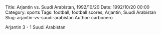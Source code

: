 Title: Arjantin vs. Suudi Arabistan, 1992/10/20
Date: 1992/10/20 00:00
Category: sports
Tags: football, football scores, Arjantin, Suudi Arabistan
Slug: arjantin-vs-suudi-arabistan
Author: carbonero


Arjantin 3 - 1 Suudi Arabistan
